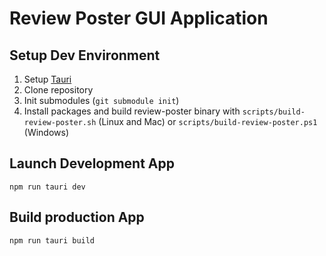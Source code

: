 # Review Poster GUI Application

## Setup Dev Environment
1. Setup [Tauri](https://tauri.studio/docs/getting-started/prerequisites)
2. Clone repository 
3. Init submodules (`git submodule init`)
4. Install packages and build review-poster binary with `scripts/build-review-poster.sh` (Linux and Mac) or `scripts/build-review-poster.ps1` (Windows)

## Launch Development App
`npm run tauri dev`

## Build production App
`npm run tauri build`